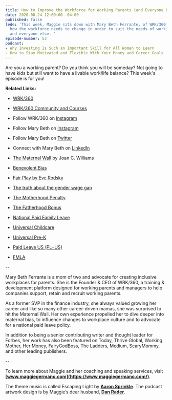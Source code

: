 ```yaml
---
title: How to Improve the Workforce for Working Parents (and Everyone Else, too)
date: 2020-08-24 12:00:00 -04:00
published: false
lede: 'This week, Maggie sits down with Mary Beth Ferrante, of WRK/360, to talk about
  how the workforce needs to change in order to suit the needs of working parents...
  and everyone else. '
episode-number: 53
podcast:
- Why Investing Is Such an Important Skill for All Women to Learn
- How to Stay Motivated and Flexible With Your Money and Career Goals
---
```


Are you a working parent? Do you think you will be someday? Not going to have kids but still want to have a livable work/life balance? This week's episode is for you!

**Related Links:**

* [WRK/360](https://wrk360.com/)

* [WRK/360 Community and Courses](https://wrk360.com/wrk-360-training-programs/)

* Follow WRK/360 on [Instagram](www.instagram.com/wrk360official)

* Follow Mary Beth on [Instagram](www.instagram.com/mb_ferrante)

* Follow Mary Beth on [Twitter](www.twitter.com/marybeth_wrk360)

* Connect with Mary Beth on [LinkedIn](https://www.linkedin.com/in/mbferrante/)

* [The Maternal Wall](https://hbr.org/2004/10/the-maternal-wall) by Joan C. Williams

* [Benevolent Bias](https://www.linkedin.com/pulse/benevolence-bias-you-being-cruel-kind-elanor-bond/)

* [Fair Play by Eve Rodsky](https://www.fairplaylife.com/about-the-book)

* [The truth about the gender wage gap](https://www.vox.com/2017/9/8/16268362/gender-wage-gap-explained)

* [The Motherhood Penalty](https://www.forbes.com/sites/shelleyzalis/2019/02/22/the-motherhood-penalty-why-were-losing-our-best-talent-to-caregiving/#9db914846e5c)

* [The Fatherhood Bonus](https://www.bbc.com/news/business-36126584)

* [National Paid Family Leave](https://www.newamerica.org/in-depth/care-report/policy-recommendation-paid-family-leave/)

* [Universal Childcare](https://www.elle.com/culture/career-politics/a27496656/3-women-on-what-its-actually-like-to-have-universal-childcare/)

* [Universal Pre-K](https://www.newamerica.org/in-depth/care-report/policy-recommendations-universal-pre-k/)

* [Paid Leave US (PL\+US)](https://paidleave.us/)

* [FMLA](https://www.dol.gov/agencies/whd/fmla)

--

Mary Beth Ferrante is a mom of two and advocate for creating inclusive workplaces for parents. She is the Founder & CEO of WRK/360, a training & development platform designed for working parents and managers to help companies support, retain and recruit working parents.

As a former SVP in the finance industry, she always valued growing her career and like so many other career-driven mamas, she was surprised to hit the Maternal Wall. Her own experience propelled her to dive deeper into maternal bias, to influence changes to workplace culture and to advocate for a national paid leave policy.

In addition to being a senior contributing writer and thought leader for Forbes, her work has also been featured on Today, Thrive Global, Working Mother, Her Money, FairyGodBoss, The Ladders, Medium, ScaryMommy, and other leading publishers.

--

To learn more about Maggie and her coaching and speaking services, visit **[www.maggiegermano.com](https://www.maggiegermano.com/)**.

The theme music is called Escaping Light by **[Aaron Sprinkle](http://aaronsprinklemusic.com/)**. The podcast artwork design is by Maggie’s dear husband, **[Dan Rader](https://danrdesign.com/)**.